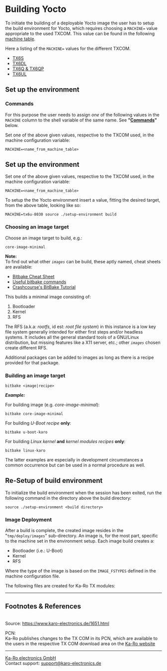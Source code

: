 # Building Yocto

To initiate the building of a deployable Yocto image the user has to setup the
build environment for Yocto, which requires choosing a `MACHINE=` value
appropriate to the used TXCOM. This value can be found in the following
[machine table](yocto_machine-table.md).

Here a listing of the `MACHINE=` values for the different TXCOM.

* [TX6S](yocto_machine-table.md#tx6s)
* [TX6DL](yocto_machine-table.md#tx6dl)
* [TX6Q & TX6QP](yocto_machine-table.md#tx6q-tx6qp)
* [TX6UL](yocto_machine-table.md#tx6ul)

## Set up the environment
### Commands
For this purpose the user needs to assign *one* of the following values in
the `MACHINE` column to the shell variable of the same name.
See __"[Commands](#Commands)"__ below.

Set one of the above given values, respective to the TXCOM used, in the machine
configuration variable:

`MACHINE=<name_from_machine_table>`

## Set up the environment
Set one of the above given values, respective to the TXCOM used, in the machine
configuration variable:

`MACHINE=<name_from_machine_table>`

To setup the the Yocto environment insert a value, fitting the desired target,
from the above table, looking like so:

`MACHINE=tx6u-8030 source ./setup-environment build`

### Choosing an image target
Choose an image target to build, e.g.:

`core-image-minimal`

**Note:**  
To find out what other _`images`_ can be build, these aptly named, cheat sheets
are available:

* [Bitbake Cheat Sheet][3]
* [Useful bitbake commands][4]
* [Crashcourse's BitBake Tutorial][5]

This builds a minimal image consisting of:

1. Bootloader
2. Kernel
3. RFS

The RFS (a.k.a: _rootfs_, id est: _root file system_) in this instance is a
low key file system generally intended for either first steps and/or headless
systems. It includes all the general standard tools of a GNU/Linux
distribution, but missing features like a X11 server, etc.; other _`images`_ chosen
create different RFS.

Additional packages can be added to images as long as there is a recipe
provided for that package.

### Building an image target

`bitbake <image|recipe>`

_**Example:**_

For building image (e.g. _core-image-minimal_):

`bitbake core-image-minimal`

For building _U-Boot_ _recipe_ **only**:

`bitbake u-boot-karo`

For building _Linux kernel_ **and** _kernel modules_ _recipes_ **only**:

`bitbake linux-karo`

The latter examples are especially in development circumstances a common occurrence
but can be used in a normal procedure as well.


## Re-Setup of build environment
To initialize the build environment when the session has been exited, run the
following command in the directory above the build directory:

`source ./setup-environment <build directory>`

### Image Deployment
After a build is complete, the created image resides in the "`tmp/deploy/images`"
sub-directory. An image is, for the most part, specific to the machine set in
the environment setup. Each image build creates a:

* Bootloader (i.e.: U-Boot)
* Kernel
* RFS

Where the type of the image is based on the `IMAGE_FSTYPES` defined in the
machine configuration file.

The following files are created for Ka-Ro TX modules:

---
## Footnotes & References
<a id="source"></a>  
Source: <https://www.karo-electronics.de/1651.html>

<a name="pcn">PCN</a>:  
Ka-Ro publishes changes to the TX COM in its PCN, which are available to the
users in the respective TX COM download area on the [Ka-Ro website][2]

[2]: https://www.karo-electronics.de
[3]: http://elinux.org/Bitbake_Cheat_Sheet
[4]: https://community.nxp.com/docs/DOC-94953
[5]: https://www.crashcourse.ca/wiki/index.php/BitBake_Tutorial

---
[Ka-Ro electronics GmbH](http://www.karo-electronics.de)  
Contact support: support@karo-electronics.de